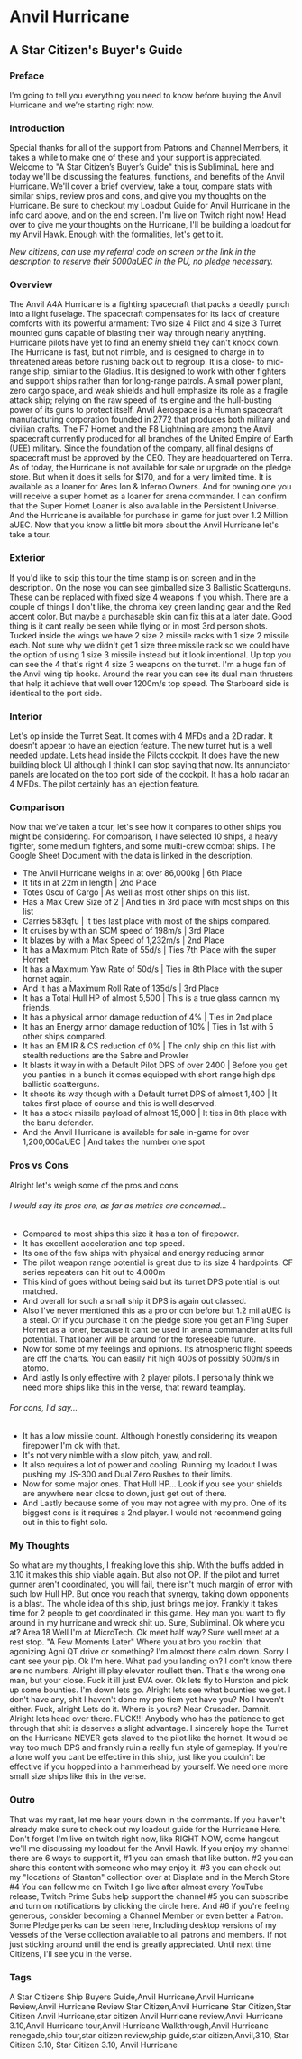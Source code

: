 # Anvil Hurricane
## A Star Citizen's Buyer's Guide

### Preface
I'm going to tell you everything you need to know before buying the Anvil Hurricane and we’re starting right now.

### Introduction
Special thanks for all of the support from Patrons and Channel Members, it takes a while to make one of these and your support is appreciated. Welcome to "A Star Citizen’s Buyer’s Guide" this is SubliminaL here and today we'll be discussing the features, functions, and benefits of the Anvil Hurricane. We'll cover a brief overview, take a tour, compare stats with similar ships, review pros and cons, and give you my thoughts on the Hurricane. Be sure to checkout my Loadout Guide for Anvil Hurricane in the info card above, and on the end screen. I'm live on Twitch right now! Head over to give me your thoughts on the Hurricane, I'll be building a loadout for my Anvil Hawk. Enough with the formalities, let's get to it.

*New citizens, can use my referral code on screen or the link in the description to reserve their 5000aUEC in the PU, no pledge necessary.*

### Overview
The Anvil A4A Hurricane is a fighting spacecraft that packs a deadly punch into a light fuselage. The spacecraft compensates for its lack of creature comforts with its powerful armament: Two size 4 Pilot and 4 size 3 Turret mounted guns capable of blasting their way through nearly anything. Hurricane pilots have yet to find an enemy shield they can't knock down. The Hurricane is fast, but not nimble, and is designed to charge in to threatened areas before rushing back out to regroup. It is a close- to mid-range ship, similar to the Gladius. It is designed to work with other fighters and support ships rather than for long-range patrols. A small power plant, zero cargo space, and weak shields and hull emphasize its role as a fragile attack ship; relying on the raw speed of its engine and the hull-busting power of its guns to protect itself.
Anvil Aerospace is a Human spacecraft manufacturing corporation founded in 2772 that produces both military and civilian crafts. The F7 Hornet and the F8 Lightning are among the Anvil spacecraft currently produced for all branches of the United Empire of Earth (UEE) military. Since the foundation of the company, all final designs of spacecraft must be approved by the CEO. They are headquartered on Terra.
As of today, the Hurricane is not available for sale or upgrade on the pledge store. But when it does it sells for $170, and for a very limited time. It is available as a loaner for Ares Ion & Inferno Owners. And for owning one you will receive a super hornet as a loaner for arena commander. I can confirm that the Super Hornet Loaner is also available in the Persistent Universe.
And the Hurricane is available for purchase in game for just over 1.2 Million aUEC. Now that you know a little bit more about the Anvil Hurricane let's take a tour.

### Exterior
If you'd like to skip this tour the time stamp is on screen and in the description. On the nose you can see gimballed size 3 Ballistic Scatterguns. These can be replaced with fixed size 4 weapons if you whish. There are a couple of things I don't like, the chroma key green landing gear and the Red accent color. But maybe a purchasable skin can fix this at a later date. Good thing is it cant really be seen while flying or in most 3rd person shots. Tucked inside the wings we have 2 size 2 missile racks with 1 size 2 missile each. Not sure why we didn't get 1 size three missile rack so we could have the option of using 1 size 3 missile instead but it look intentional. Up top you can see the 4 that's right 4 size 3 weapons on the turret. I'm a huge fan of the Anvil wing tip hooks. Around the rear you can see its dual main thrusters that help it achieve that well over 1200m/s top speed. The Starboard side is identical to the port side.

### Interior
Let's op inside the Turret Seat. It comes with 4 MFDs and a 2D radar. It doesn't appear to have an ejection feature. The new turret hut is a well needed update. Lets head inside the Pilots cockpit. It does have the new building block UI although I think I can stop saying that now. Its annunciator panels are located on the top port side of the cockpit.
It has a holo radar an 4 MFDs. The pilot certainly has an ejection feature.

### Comparison
Now that we’ve taken a tour, let's see how it compares to other ships you might be considering. For comparison, I have selected 10 ships, a heavy fighter, some medium fighters, and some multi-crew combat ships. The Google Sheet Document with the data is linked in the description.

* The Anvil Hurricane weighs in at over 86,000kg | 6th Place
* It fits in at 22m in length | 2nd Place
* Totes 0scu of Cargo | As well as most other ships on this list.
* Has a Max Crew Size of 2 | And ties in 3rd place with most ships on this list
* Carries 583qfu | It ties last place with most of the ships compared.
* It cruises by with an SCM speed of 198m/s | 3rd Place
* It blazes by with a Max Speed of 1,232m/s | 2nd Place
* It has a Maximum Pitch Rate of 55d/s | Ties 7th Place with the super Hornet
* It has a Maximum Yaw Rate of 50d/s | Ties in 8th Place with the super hornet again.
* And It has a Maximum Roll Rate of 135d/s | 3rd Place
* It has a Total Hull HP of almost 5,500 | This is a true glass cannon my friends.
* It has a physical armor damage reduction of 4% | Ties in 2nd place
* It has an Energy armor damage reduction of 10% | Ties in 1st with 5 other ships compared.
* It has an EM IR & CS reduction of 0% | The only ship on this list with stealth reductions are the Sabre and Prowler
* It blasts it way in with a Default Pilot DPS of over 2400 | Before you get you panties in a bunch it comes equipped with short range high dps ballistic scatterguns.
* It shoots its way though with a Default turret DPS of almost 1,400 | It takes first place of course and this is well deserved.
* It has a stock missile payload of almost 15,000 | It ties in 8th place with the banu defender.
* And the Anvil Hurricane is available for sale in-game for over 1,200,000aUEC | And takes the number one spot

### Pros vs Cons
Alright let's weigh some of the pros and cons
###### I would say its pros are, as far as metrics are concerned...
* Compared to most ships this size it has a ton of firepower.
* It has excellent acceleration and top speed.
* Its one of the few ships with physical and energy reducing armor
* The pilot weapon range potential is great due to its size 4 hardpoints. CF series repeaters can hit out to 4,000m
* This kind of goes without being said but its turret DPS potential is out matched.
* And overall for such a small ship it DPS is again out classed.
* Also I've never mentioned this as a pro or con before but 1.2 mil aUEC is a steal. Or if you purchase it on the pledge store you get an F'ing Super Hornet as a loner, because it cant be used in arena commander at its full potential. That loaner will be around for the foreseeable future.
* Now for some of my feelings and opinions. Its atmospheric flight speeds are off the charts. You can easily hit high 400s of possibly 500m/s in atomo.
* And lastly Is only effective with 2 player pilots. I personally think we need more ships like this in the verse, that reward teamplay.

###### For cons, I'd say...
* It has a low missile count. Although honestly considering its weapon firepower I'm ok with that.
* It's not very nimble with a slow pitch, yaw, and roll.
* It also requires a lot of power and cooling. Running my loadout I was pushing my JS-300 and Dual Zero Rushes to their limits.
* Now for some major ones. That Hull HP... Look if you see your shields are anywhere near close to down, just get out of there.
* And Lastly because some of you may not agree with my pro. One of its biggest cons is it requires a 2nd player. I would not recommend going out in this to fight solo.

### My Thoughts
So what are my thoughts, I freaking love this ship. With the buffs added in 3.10 it makes this ship viable again. But also not OP. If the pilot and turret gunner aren't coordinated, you will fail, there isn't much margin of error with such low Hull HP. But once you reach that synergy, taking down opponents is a blast. The whole idea of this ship, just brings me joy. Frankly it takes time for 2 people to get coordinated in this game. Hey man you want to fly around in my hurricane and wreck shit up. Sure, Subliminal. Ok where you at? Area 18 Well I'm at MicroTech. Ok meet half way? Sure well meet at a rest stop. "A Few Moments Later" Where you at bro you rockin' that agonizing Agni QT drive or something? I'm almost there calm down. Sorry I cant see your pip. Ok I'm here. What pad you landing on? I don't know there are no numbers. Alright ill play elevator roullett then. That's the wrong one man, but your close. Fuck it ill just EVA over. Ok lets fly to Hurston and pick up some bounties. I'm down lets go. Alright lets see what bounties we got. I don't have any, shit I haven't done my pro tiem yet have you? No I haven't either. Fuck, alright Lets do it. Where is yours? Near Crusader. Damnit. Alright lets head over there. FUCK!!! Anybody who has the patience to get through that shit is deserves a slight advantage. I sincerely hope the Turret on the Hurricane NEVER gets slaved to the pilot like the hornet. It would be way too much DPS and frankly ruin a really fun style of gameplay. If you're a lone wolf you cant be effective in this ship, just like you couldn't be effective if you hopped into a hammerhead by yourself. We need one more small size ships like this in the verse.

### Outro
That was my rant, let me hear yours down in the comments. If you haven't already make sure to check out my loadout guide for the Hurricane Here. Don't forget I'm live on twitch right now, like RIGHT NOW, come hangout we'll me discussing my loadout for the Anvil Hawk. If you enjoy my channel there are 6 ways to support it, #1 you can smash that like button. #2 you can share this content with someone who may enjoy it. #3 you can check out my "locations of Stanton" collection over at Displate and in the Merch Store #4 You can follow me on Twitch I go live after almost every YouTube release, Twitch Prime Subs help support the channel #5 you can subscribe and turn on notifications by clicking the circle here. And #6 if you're feeling generous, consider becoming a Channel Member or even better a Patron. Some Pledge perks can be seen here, Including desktop versions of my Vessels of the Verse collection available to all patrons and members. If not just sticking around until the end is greatly appreciated. Until next time Citizens, I'll see you in the verse.

### Tags
A Star Citizens Ship Buyers Guide,Anvil Hurricane,Anvil Hurricane Review,Anvil Hurricane Review Star Citizen,Anvil Hurricane Star Citizen,Star Citizen Anvil Hurricane,star citizen Anvil Hurricane review,Anvil Hurricane 3.10,Anvil Hurricane tour,Anvil Hurricane Walkthrough,Anvil Hurricane renegade,ship tour,star citizen review,ship guide,star citizen,Anvil,3.10, Star Citizen 3.10, Star Citizen 3.10, Anvil Hurricane
